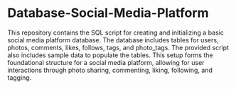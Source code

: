 # Database-Social-Media-Platform
This repository contains the SQL script for creating and initializing a basic social media platform database. The database includes tables for users, photos, comments, likes, follows, tags, and photo_tags.
The provided script also includes sample data to populate the tables.
This setup forms the foundational structure for a social media platform, allowing for user interactions through photo sharing, commenting, liking, following, and tagging.
